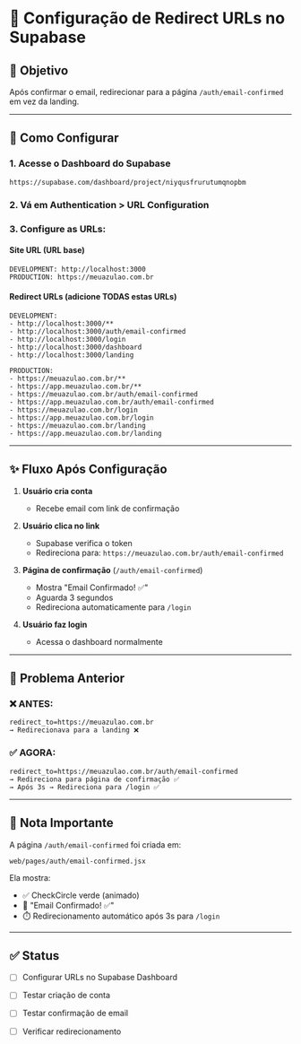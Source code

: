 # 🔗 Configuração de Redirect URLs no Supabase

## 🎯 Objetivo
Após confirmar o email, redirecionar para a página `/auth/email-confirmed` em vez da landing.

---

## 📍 Como Configurar

### 1. Acesse o Dashboard do Supabase
```
https://supabase.com/dashboard/project/niyqusfrurutumqnopbm
```

### 2. Vá em Authentication > URL Configuration

### 3. Configure as URLs:

#### **Site URL** (URL base)
```
DEVELOPMENT: http://localhost:3000
PRODUCTION: https://meuazulao.com.br
```

#### **Redirect URLs** (adicione TODAS estas URLs)
```
DEVELOPMENT:
- http://localhost:3000/**
- http://localhost:3000/auth/email-confirmed
- http://localhost:3000/login
- http://localhost:3000/dashboard
- http://localhost:3000/landing

PRODUCTION:
- https://meuazulao.com.br/**
- https://app.meuazulao.com.br/**
- https://meuazulao.com.br/auth/email-confirmed
- https://app.meuazulao.com.br/auth/email-confirmed
- https://meuazulao.com.br/login
- https://app.meuazulao.com.br/login
- https://meuazulao.com.br/landing
- https://app.meuazulao.com.br/landing
```

---

## ✨ Fluxo Após Configuração

1. **Usuário cria conta**
   - Recebe email com link de confirmação
   
2. **Usuário clica no link**
   - Supabase verifica o token
   - Redireciona para: `https://meuazulao.com.br/auth/email-confirmed`
   
3. **Página de confirmação** (`/auth/email-confirmed`)
   - Mostra "Email Confirmado! ✅"
   - Aguarda 3 segundos
   - Redireciona automaticamente para `/login`
   
4. **Usuário faz login**
   - Acessa o dashboard normalmente

---

## 🐛 Problema Anterior

### ❌ ANTES:
```
redirect_to=https://meuazulao.com.br
→ Redirecionava para a landing ❌
```

### ✅ AGORA:
```
redirect_to=https://meuazulao.com.br/auth/email-confirmed
→ Redireciona para página de confirmação ✅
→ Após 3s → Redireciona para /login ✅
```

---

## 📝 Nota Importante

A página `/auth/email-confirmed` foi criada em:
```
web/pages/auth/email-confirmed.jsx
```

Ela mostra:
- ✅ CheckCircle verde (animado)
- 📝 "Email Confirmado! ✅"
- ⏱️ Redirecionamento automático após 3s para `/login`

---

## ✅ Status

- [ ] Configurar URLs no Supabase Dashboard
- [ ] Testar criação de conta
- [ ] Testar confirmação de email
- [ ] Verificar redirecionamento

